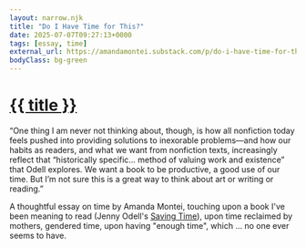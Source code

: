```yaml
---
layout: narrow.njk
title: "Do I Have Time for This?"
date: 2025-07-07T09:27:13+0000
tags: [essay, time]
external_url: https://amandamontei.substack.com/p/do-i-have-time-for-this?r=h567&ref=daniel.pizza
bodyClass: bg-green
---
```


<h1><a href="{{ external_url }}">{{ title }}</a></h1>

“One thing I am never not thinking about, though, is how all nonfiction today feels pushed into providing solutions to inexorable problems—and how our habits as readers, and what we want from nonfiction texts, increasingly reflect that “historically specific… method of valuing work and existence” that Odell explores. We want a book to be productive, a good use of our time. But I’m not sure this is a great way to think about art or writing or reading.”

A thoughtful essay on time by Amanda Montei, touching upon a book I've been meaning to read (Jenny Odell's [Saving Time](https://bookshop.org/p/books/saving-time-discovering-a-life-beyond-the-clock-jenny-odell/18556369?ref=daniel.pizza)), upon time reclaimed by mothers, gendered time, upon having "enough time", which … no one ever seems to have.

